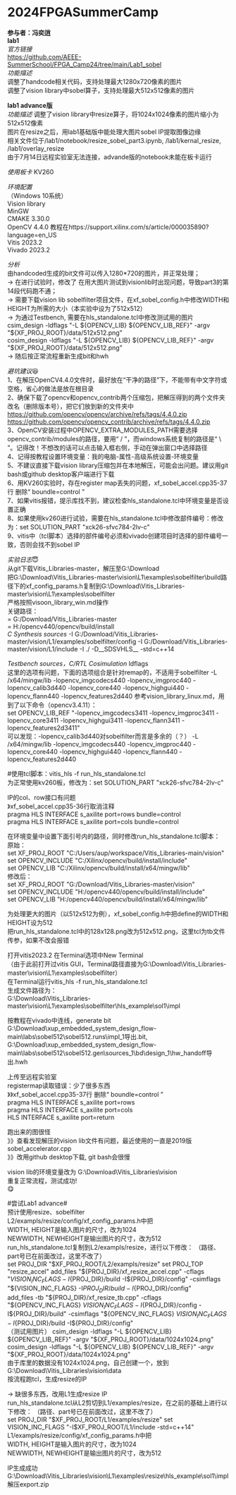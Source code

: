 # 2024FPGASummerCamp
**参与者：冯奕逍**  
**lab1**  
*官方链接*  
https://github.com/AEEE-SummerSchool/FPGA_Camp24/tree/main/Lab1_sobel  
*功能描述*  
调整了handcode相关代码，支持处理最大1280x720像素的图片  
调整了vision library中sobel算子，支持处理最大512x512像素的图片  
  
**lab1 advance版**  
*功能描述* 
调整了vision library中resize算子，将1024x1024像素的图片缩小为512x512像素  
图片在resize之后，用lab1基础版中能处理大图片sobel IP提取图像边缘  
相关文件位于/lab1/notebook/resize_sobel_part3.ipynb, /lab1/kernal_resize, /lab1/overlay_resize  
由于7月14日远程实验室无法连接，advande版的notebook未能在板卡运行  

*使用板卡* 
KV260  
  
*环境配置*  
（Windows 10系统）  
Vision library  
MinGW  
CMAKE 3.30.0  
OpenCV 4.4.0  教程在https://support.xilinx.com/s/article/000035890?language=en_US  
Vitis 2023.2  
Vivado 2023.2  

*分析*    
由handcoded生成的bit文件可以传入1280*720的图片，并正常处理；  
→ 在进行试验时，修改了
在用大图片测试到visionlib时出现问题，导致part3的第14段代码跑不通；  
→ 需要下载vision lib sobelfilter项目文件，在xf_sobel_config.h中修改WIDTH和HEIGHT为所需的大小（本实验中设为了512x512）  
→ 为通过Testbench, 需要在hls_standalone.tcl中修改测试用的图片  
csim_design -ldflags "-L ${OPENCV_LIB} ${OPENCV_LIB_REF}" -argv "${XF_PROJ_ROOT}/data/512x512.png"  
cosim_design -ldflags "-L ${OPENCV_LIB} ${OPENCV_LIB_REF}" -argv "${XF_PROJ_ROOT}/data/512x512.png"  
→ 随后按正常流程重新生成bit和hwh    

*避坑建议*:satisfied:  
1、在解压OpenCV4.4.0文件时，最好放在“干净的路径”下，不能带有中文字符或空格，省心的做法是放在根目录  
2、确保下载了opencv和opencv_contrib两个压缩包，把解压得到的两个文件夹改名（删除版本号），把它们放到新的文件夹中  
https://github.com/opencv/opencv/archive/refs/tags/4.4.0.zip  
https://github.com/opencv/opencv_contrib/archive/refs/tags/4.4.0.zip  
3、OpenCV安装过程中OPENCV_EXTRA_MODULES_PATH需要选择opencv_contrib/modules的路径，要用“ / ”，而windows系统复制的路径是“ \ ”。记得改！不想改的话可以点击输入框右侧，手动在弹出窗口中选择路径  
4、记得按教程设置环境变量：我的电脑-属性-高级系统设置-环境变量  
5、不建议直接下载vision library压缩包并在本地解压，可能会出问题。建议用git bash或github desktop客户端进行下载  
6、用KV260实验时，存在register map丢失的问题，xf_sobel_accel.cpp35-37行 删除“ boundle=control ”  
7、如果vitis报错，提示库找不到，建议检查hls_standalone.tcl中环境变量是否设置正确  
8、如果使用kv260进行试验，需要在hls_standalone.tcl中修改部件编号：修改为：set SOLUTION_PART "xck26-sfvc784-2lv-c"  
9、vitis中（tcl脚本）选择的部件编号必须和vivado创建项目时选择的部件编号一致，否则会找不到sobel IP    

*实验日志*:innocent:  
从git下载Vitis_Libraries-master，解压至G:\Download  
把G:\Download\Vitis_Libraries-master\vision\L1\examples\sobelfilter\build路径下的xf_config_params.h复制到G:\Download\Vitis_Libraries-master\vision\L1\examples\sobelfilter  
严格按照visoon_library_win.md操作  
关键路径：  
<path to vitis libraries> = G:/Download/Vitis_Libraries-master  
<path to opencv install> = H:/opencv440/opencv/build/install  
*C Synthesis sources*
-I G:/Download/Vitis_Libraries-master/vision/L1/examples/sobelfilter/config -I G:/Download/Vitis_Libraries-master/vision/L1/include -I ./ -D__SDSVHLS__ -std=c++14

*Testbench sources，C/RTL Cosimulation* ldflags  
这里的选项有问题，下面的选项组合是针对remap的，不适用于sobelfilter
-L <path to opencv install>/x64/mingw/lib -lopencv_imgcodecs440 -lopencv_imgproc440 -lopencv_calib3d440 -lopencv_core440 -lopencv_highgui440 -lopencv_flann440 -lopencv_features2d440
参考vision_library_linux.md，用到了以下命令（opencv3.4.11）：  
set OPENCV_LIB_REF                       "-lopencv_imgcodecs3411 -lopencv_imgproc3411                  -lopencv_core3411 -lopencv_highgui3411 -lopencv_flann3411 -lopencv_features2d3411"  
可以发现：-lopencv_calib3d440对sobelfilter而言是多余的（？）
-L <path to opencv install>/x64/mingw/lib -lopencv_imgcodecs440 -lopencv_imgproc440 -lopencv_core440 -lopencv_highgui440 -lopencv_flann440 -lopencv_features2d440
  
#使用tcl脚本：vitis_hls -f run_hls_standalone.tcl  
为正常使用kv260板，修改为：set SOLUTION_PART "xck26-sfvc784-2lv-c"  

IP的col、row接口有问题  
》xf_sobel_accel.cpp35-36行取消注释  
pragma HLS INTERFACE s_axilite port=rows     bundle=control  
pragma HLS INTERFACE s_axilite port=cols     bundle=control  
    
在环境变量中设置下面引号内的路径，同时修改run_hls_standalone.tcl脚本：  
原始：  
set XF_PROJ_ROOT "C:/Users/aup/workspace/Vitis_Libraries-main/vision"   
set OPENCV_INCLUDE "C:/Xilinx/opencv/build/install/include"   
set OPENCV_LIB "C:/Xilinx/opencv/build/install/x64/mingw/lib"  
修改后：  
set XF_PROJ_ROOT "G:/Download/Vitis_Libraries-master/vision"  
set OPENCV_INCLUDE "H:/opencv440/opencv/build/install/include"  
set OPENCV_LIB "H:/opencv440/opencv/build/install/x64/mingw/lib"   
  
为处理更大的图片（以512x512为例），xf_sobel_config.h中把define的WIDTH和HEIGHT设为512  
把run_hls_standalone.tcl中的128x128.png改为512x512.png，这里tcl为tb文件传参，如果不改会报错  
  
打开vitis2023.2 在Terminal选项中New Terminal  
（由于此前打开过vitis GUI，Terminal路径直接为G:\Download\Vitis_Libraries-master\vision\L1\examples\sobelfilter）  
在Terminal运行vitis_hls -f run_hls_standalone.tcl  
生成文件路径为：  
G:\Download\Vitis_Libraries-master\vision\L1\examples\sobelfilter\hls_example\sol1\impl  

按教程在vivado中连线，generate bit
G:\Download\xup_embedded_system_design_flow-main\labs\sobel512\sobel512.runs\impl_1导出.bit,   
G:\Download\xup_embedded_system_design_flow-main\labs\sobel512\sobel512.gen\sources_1\bd\design_1\hw_handoff导出.hwh  

上传至远程实验室  
registermap读取错误：少了很多东西  
》》xf_sobel_accel.cpp35-37行 删除“ boundle=control ”  
pragma HLS INTERFACE s_axilite port=rows  
pragma HLS INTERFACE s_axilite port=cols  
HLS INTERFACE s_axilite port=return  

跑出来的图很怪  
》》查看发现解压的vision lib文件有问题，最近使用的一直是2019版sobel_accelerator.cpp  
》》改用github desktop下载, git bash会很慢    

vision lib的环境变量改为 G:\Download\Vitis_Libraries\vision  
重复正常流程，测试成功!  
😋  
  
#尝试Lab1 advance#  
预计使用resize、sobelfilter  
L2/exampls/resize/config/xf_config_params.h中把  
WIDTH, HEIGHT是输入图片的尺寸，改为1024  
NEWWIDTH, NEWHEIGHT是输出图片的尺寸，改为512  
run_hls_standalone.tcl复制到L2/exampls/resize，进行以下修改： 
（路径、part号已在前面改过，这里不改了）  
set PROJ_DIR "$XF_PROJ_ROOT/L2/exampls/resize"  
set PROJ_TOP "resize_accel"   
add_files "${PROJ_DIR}/xf_resize_accel.cpp" -cflags "${VISION_INC_FLAGS} -I${PROJ_DIR}/build -I${PROJ_DIR}/config" -csimflags "${VISION_INC_FLAGS} -I${PROJ_DIR}/build -I${PROJ_DIR}/config"  
add_files -tb "${PROJ_DIR}/xf_resize_tb.cpp" -cflags "${OPENCV_INC_FLAGS} ${VISION_INC_FLAGS} -I${PROJ_DIR}/config -I${PROJ_DIR}/build" -csimflags "${OPENCV_INC_FLAGS} ${VISION_INC_FLAGS} -I${PROJ_DIR}/build -I${PROJ_DIR}/config"  
（测试用图片）
csim_design -ldflags "-L ${OPENCV_LIB} ${OPENCV_LIB_REF}" -argv "${XF_PROJ_ROOT}/data/1024x1024.png"  
cosim_design -ldflags "-L ${OPENCV_LIB} ${OPENCV_LIB_REF}" -argv "${XF_PROJ_ROOT}/data/1024x1024.png"  
由于库里的数据没有1024x1024.png，自己创建一个，放到G:\Download\Vitis_Libraries\vision\data  
按流程跑tcl，生成resize的IP  

→ 缺很多东西，改用L1生成resize IP  
run_hls_standalone.tcl从L2剪切到L1/examples/resize，在之前的基础上进行以下修改： 
（路径、part号已在前面改过，这里不改了）  
set PROJ_DIR "$XF_PROJ_ROOT/L1/examples/resize"  
set VISION_INC_FLAGS "-I$XF_PROJ_ROOT/L1/include -std=c++14"  
L1/exampls/resize/config/xf_config_params.h中把  
WIDTH, HEIGHT是输入图片的尺寸，改为1024  
NEWWIDTH, NEWHEIGHT是输出图片的尺寸，改为512  

IP生成成功G:\Download\Vitis_Libraries\vision\L1\examples\resize\hls_example\sol1\impl  
解压export.zip  

